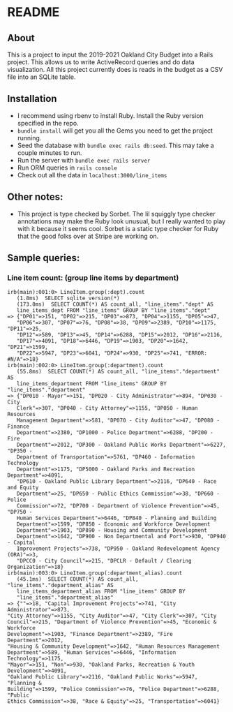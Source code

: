 # README

## About
This is a project to input the 2019-2021 Oakland City Budget into a Rails
project. This allows us to write ActiveRecord queries and do data visualization.
All this project currently does is reads in the budget as a CSV file into an
SQLite table. 

## Installation
* I recommend using rbenv to install Ruby. Install the Ruby version specified in
  the repo. 
* `bundle install` will get you all the Gems you need to get the project
  running.
* Seed the database with `bundle exec rails db:seed`. This may take a couple
  minutes to run.
* Run the server with `bundle exec rails server`
* Run ORM queries in `rails console`
* Check out all the data in `localhost:3000/line_items`

## Other notes: 
* This project is type checked by Sorbet. The lil squiggly type checker
  annotations may make the Ruby look unusual, but I really wanted to play with
  it because it seems cool. Sorbet is a static type checker for Ruby that the
  good folks over at Stripe are working on.

## Sample queries: 
### Line item count: (group line items by department)
```
irb(main):001:0> LineItem.group(:dept).count
   (1.8ms)  SELECT sqlite_version(*)
   (173.0ms)  SELECT COUNT(*) AS count_all, "line_items"."dept" AS
   line_items_dept FROM "line_items" GROUP BY "line_items"."dept"
=> {"DP01"=>151, "DP02"=>215, "DP03"=>873, "DP04"=>1155, "DP05"=>47,
   "DP06"=>307, "DP07"=>76, "DP08"=>38, "DP09"=>2389, "DP10"=>1175, "DP11"=>25,
   "DP12"=>589, "DP13"=>45, "DP14"=>6288, "DP15"=>2012, "DP16"=>2116,
   "DP17"=>4091, "DP18"=>6446, "DP19"=>1903, "DP20"=>1642, "DP21"=>1599,
   "DP22"=>5947, "DP23"=>6041, "DP24"=>930, "DP25"=>741, "ERROR: #N/A"=>18}
irb(main):002:0> LineItem.group(:department).count
   (55.8ms)  SELECT COUNT(*) AS count_all, "line_items"."department" AS
   line_items_department FROM "line_items" GROUP BY "line_items"."department"
=> {"DP010 - Mayor"=>151, "DP020 - City Administrator"=>894, "DP030 - City
   Clerk"=>307, "DP040 - City Attorney"=>1155, "DP050 - Human Resources
   Management Department"=>581, "DP070 - City Auditor"=>47, "DP080 - Finance
   Department"=>2380, "DP1000 - Police Department"=>6288, "DP200 - Fire
   Department"=>2012, "DP300 - Oakland Public Works Department"=>6227, "DP350 -
   Department of Transportation"=>5761, "DP460 - Information Technology
   Department"=>1175, "DP5000 - Oakland Parks and Recreation Department"=>4091,
   "DP610 - Oakland Public Library Department"=>2116, "DP640 - Race and Equity
   Department"=>25, "DP650 - Public Ethics Commission"=>38, "DP660 - Police
   Commission"=>72, "DP700 - Department of Violence Prevention"=>45, "DP750 -
   Human Services Department"=>6446, "DP840 - Planning and Building
   Department"=>1599, "DP850 - Economic and Workforce Development
   Department"=>1903, "DP890 - Housing and Community Development
   Department"=>1642, "DP900 - Non Departmental and Port"=>930, "DP940 - Capital
   Improvement Projects"=>738, "DP950 - Oakland Redevelopment Agency (ORA)"=>3,
   "DPCC0 - City Council"=>215, "DPCLR - Default / Clearing Organization"=>18} 
irb(main):003:0> LineItem.group(:department_alias).count
   (45.1ms)  SELECT COUNT(*) AS count_all, "line_items"."department_alias" AS
   line_items_department_alias FROM "line_items" GROUP BY
   "line_items"."department_alias"
=> {""=>18, "Capital Improvement Projects"=>741, "City Administrator"=>873,
"City Attorney"=>1155, "City Auditor"=>47, "City Clerk"=>307, "City
Council"=>215, "Department of Violence Prevention"=>45, "Economic & Workforce
Development"=>1903, "Finance Department"=>2389, "Fire Department"=>2012,
"Housing & Community Development"=>1642, "Human Resources Management
Department"=>589, "Human Services"=>6446, "Information Technology"=>1175,
"Mayor"=>151, "Non"=>930, "Oakland Parks, Recreation & Youth Development"=>4091,
"Oakland Public Library"=>2116, "Oakland Public Works"=>5947, "Planning &
Building"=>1599, "Police Commission"=>76, "Police Department"=>6288, "Public
Ethics Commission"=>38, "Race & Equity"=>25, "Transportation"=>6041} 
```
